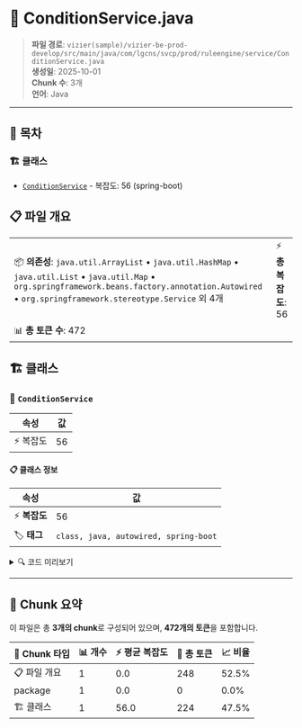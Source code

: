 # 📄 ConditionService.java

> **파일 경로**: `vizier(sample)/vizier-be-prod-develop/src/main/java/com/lgcns/svcp/prod/ruleengine/service/ConditionService.java`  
> **생성일**: 2025-10-01  
> **Chunk 수**: 3개  
> **언어**: Java
---

## 📑 목차

### 🏗️ 클래스
- [`ConditionService`](#class-conditionservice) - 복잡도: 56 (spring-boot)

## 📋 파일 개요

| | |
|--|--|
| 📦 **의존성**: `java.util.ArrayList` • `java.util.HashMap` • `java.util.List` • `java.util.Map` • `org.springframework.beans.factory.annotation.Autowired` • `org.springframework.stereotype.Service` 외 4개 | ⚡ **총 복잡도**: 56 |
| 📊 **총 토큰 수**: 472 |  |



## 🏗️ 클래스

### <a id="class-conditionservice"></a>🎯 `ConditionService`

| 속성 | 값 |
|------|----|
| ⚡ 복잡도 | 56 |



#### 📋 클래스 정보

| 속성 | 값 |
|------|----|
| ⚡ **복잡도** | 56 || 📍 **라인 범위** | 20-20 |
| 🏷️ **태그** | `class, java, autowired, spring-boot` || 🏗️ **프레임워크** | `spring-boot` |

<details>
<summary>🔍 코드 미리보기</summary>

```java
public class ConditionService {
	
	@Autowired
	private CommonDao commonDao;
	
	public List<ConditionGroupDto> selectConditionGroupsByRuleId(String ruleUuid) {
		return commonDao.selectList("Rule-Condition.selectConditionGroupsByRuleId", ruleUuid);
	}
	
	public List<ConditionDto> selectConditionsByRuleId(String ruleUuid) {
		return commonDao.selectList("Rule-Condition.selectConditionsByRuleId", ruleUuid);
	}
	
	public ConditionGroupDto getRuleConditionTree(String ruleUuid) {
	    List<ConditionGroupDto> groupRows = selectConditionGroupsByRuleId(ruleUuid);
	    List<ConditionDto> condRows = selectConditionsByRuleId(ruleUuid);
	    Map<String, ConditionGroupDto> groupMap = new HashMap<>();
	    Map<String, String> parentMap = new HashMap<>();

	    // 그룹 먼저 생성
	    for (ConditionGroupDto row ...
```

**Chunk 정보**
- 🆔 **ID**: `89df49ad2355`
- 📍 **라인**: 20-20
- 📊 **토큰**: 224
- 🏷️ **태그**: `class, java, autowired, spring-boot`

</details>

---





## 🧩 Chunk 요약

이 파일은 총 **3개의 chunk**로 구성되어 있으며, **472개의 토큰**을 포함합니다.

| 🧩 Chunk 타입 | 📊 개수 | ⚡ 평균 복잡도 | 📝 총 토큰 | 📈 비율 |
|---------------|--------|-------------|----------|--------|
| 📋 파일 개요 | 1 | 0.0 | 248 | 52.5% |
| package | 1 | 0.0 | 0 | 0.0% |
| 🏗️ 클래스 | 1 | 56.0 | 224 | 47.5% |

